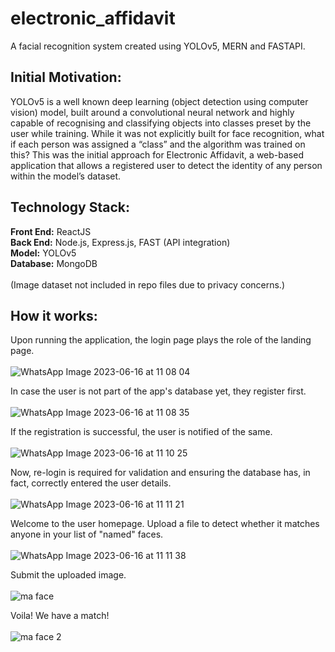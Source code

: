 # electronic_affidavit
A facial recognition system created using YOLOv5, MERN and FASTAPI.

## Initial Motivation:

YOLOv5 is a well known deep learning (object detection using computer vision) model, built around a convolutional neural network and highly capable of recognising and classifying objects into classes preset by the user while training. While it was not explicitly built for face recognition, what if each person was assigned a “class” and the algorithm was trained on this? This was the initial approach for Electronic Affidavit, a web-based application that allows a registered user to detect the identity of any person within the model’s dataset.

## Technology Stack:

**Front End:** ReactJS <br>
**Back End:** Node.js, Express.js, FAST (API integration) <br>
**Model:** YOLOv5 <br>
**Database:** MongoDB <br>
<br>
(Image dataset not included in repo files due to privacy concerns.)

## How it works: 

Upon running the application, the login page plays the role of the landing page. <br> 
<br>
![WhatsApp Image 2023-06-16 at 11 08 04](https://github.com/manognya-b/electronic_affidavit/assets/100461186/10053e65-3ffd-46bb-aaf4-011a7bda6194) <br>

In case the user is not part of the app's database yet, they register first.<br> 
<br>
![WhatsApp Image 2023-06-16 at 11 08 35](https://github.com/manognya-b/electronic_affidavit/assets/100461186/7f575873-6765-41be-81c2-5585fef22304) <br>

If the registration is successful, the user is notified of the same.<br>
<br>
![WhatsApp Image 2023-06-16 at 11 10 25](https://github.com/manognya-b/electronic_affidavit/assets/100461186/01bdcf32-c7ce-4dd4-a230-c85ea47faee7)<br>

Now, re-login is required for validation and ensuring the database has, in fact, correctly entered the user details.<br>
<br>
![WhatsApp Image 2023-06-16 at 11 11 21](https://github.com/manognya-b/electronic_affidavit/assets/100461186/4ac8b10b-0772-49e6-a12a-c11f353ea9db)<br>

Welcome to the user homepage. Upload a file to detect whether it matches anyone in your list of "named" faces.<br>
<br>
![WhatsApp Image 2023-06-16 at 11 11 38](https://github.com/manognya-b/electronic_affidavit/assets/100461186/f4c10e39-e0c6-4b18-80a4-a2932abdfc5d)<br>

Submit the uploaded image.<br>
<br>
![ma face](https://github.com/manognya-b/electronic_affidavit/assets/100461186/307e4ebe-d7d1-4daa-bffa-5ac1836b2f8e)<br>

Voila! We have a match!<br>
<br>
![ma face 2](https://github.com/manognya-b/electronic_affidavit/assets/100461186/ff404dfa-e4c2-4cd4-8437-34a82bac9e1f)<br>

